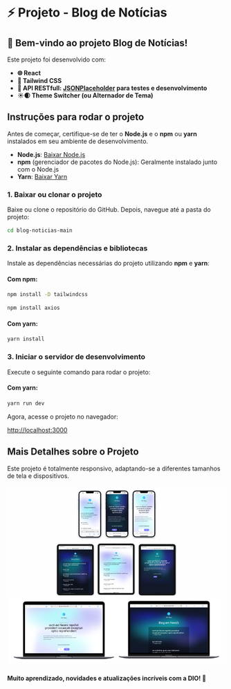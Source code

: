 # ⚡ Projeto - Blog de Notícias

## 🚀 Bem-vindo ao projeto Blog de Notícias!

Este projeto foi desenvolvido com:

- **🌐 React**
- **🎨 Tailwind CSS**
- **🔗 API RESTfull: [JSONPlaceholder](https://jsonplaceholder.typicode.com/) para testes e desenvolvimento**
- **☀️🌒 Theme Switcher (ou Alternador de Tema)**

## Instruções para rodar o projeto

Antes de começar, certifique-se de ter o **Node.js** e o **npm** ou **yarn** instalados em seu ambiente de desenvolvimento.

- **Node.js**: [Baixar Node.js](https://nodejs.org/)
- **npm** (gerenciador de pacotes do Node.js): Geralmente instalado junto com o Node.js
- **Yarn**: [Baixar Yarn](https://yarnpkg.com/)

### 1. Baixar ou clonar o projeto

Baixe ou clone o repositório do GitHub. Depois, navegue até a pasta do projeto:

```bash
cd blog-noticias-main
```

### 2. Instalar as dependências e bibliotecas

Instale as dependências necessárias do projeto utilizando **npm** e **yarn**:

#### Com npm:
```bash
npm install -D tailwindcss
```

```bash
npm install axios
```

#### Com yarn:
```bash
yarn install
```
### 3. Iniciar o servidor de desenvolvimento

Execute o seguinte comando para rodar o projeto:

#### Com yarn:
```bash
yarn run dev
```

Agora, acesse o projeto no navegador:

[http://localhost:3000](http://localhost:3000)

## Mais Detalhes sobre o Projeto

Este projeto é totalmente responsivo, adaptando-se a diferentes tamanhos de tela e dispositivos.

![Responsividade](./readme.png)

#### Muito aprendizado, novidades e atualizações incríveis com a DIO! 🚀

